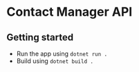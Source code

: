 # Contact Manager API

## Getting started
* Run the app using `dotnet run .`
* Build using `dotnet build .`